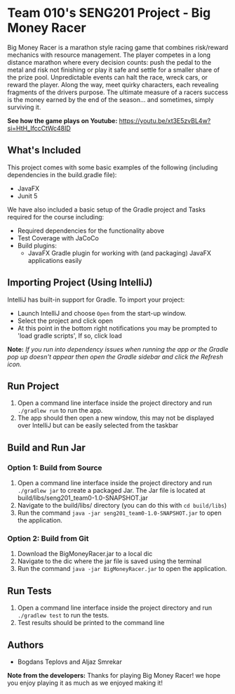 # Team 010's SENG201 Project - Big Money Racer
Big Money Racer is a marathon style racing game that combines risk/reward mechanics with resource management.
The player competes in a long distance marathon where every decision counts: push the pedal to the metal and risk not finishing
or play it safe and settle for a smaller share of the prize pool. Unpredictable events can halt the race, wreck cars,
or reward the player. Along the way, meet quirky characters, each revealing fragments of the drivers purpose. The
ultimate measure of a racers success is the money earned by the end of the season... and  sometimes, simply surviving it.


**See how the game plays on Youtube:** https://youtu.be/xt3E5zvBL4w?si=HtH_IfccCtWc48ID

## What's Included
This project comes with some basic examples of the following (including dependencies in the build.gradle file):
- JavaFX
- Junit 5

We have also included a basic setup of the Gradle project and Tasks required for the course including:
- Required dependencies for the functionality above
- Test Coverage with JaCoCo
- Build plugins:
    - JavaFX Gradle plugin for working with (and packaging) JavaFX applications easily

## Importing Project (Using IntelliJ)
IntelliJ has built-in support for Gradle. To import your project:

- Launch IntelliJ and choose `Open` from the start-up window.
- Select the project and click open
- At this point in the bottom right notifications you may be prompted to 'load gradle scripts', If so, click load

**Note:** *If you run into dependency issues when running the app or the Gradle pop up doesn't appear then open the Gradle sidebar and click the Refresh icon.*

## Run Project 
1. Open a command line interface inside the project directory and run `./gradlew run` to run the app.
2. The app should then open a new window, this may not be displayed over IntelliJ but can be easily selected from the taskbar

## Build and Run Jar
### Option 1: Build from Source
1. Open a command line interface inside the project directory and run `./gradlew jar` to create a packaged Jar. The Jar file is located at build/libs/seng201_team0-1.0-SNAPSHOT.jar
2. Navigate to the build/libs/ directory (you can do this with `cd build/libs`)
3. Run the command `java -jar seng201_team0-1.0-SNAPSHOT.jar` to open the application.
### Option 2: Build from Git
1. Download the BigMoneyRacer.jar to a local dic
2. Navigate to the dic where the jar file is saved using the terminal
3. Run the command `java -jar BigMoneyRacer.jar` to open the application.

## Run Tests
1. Open a command line interface inside the project directory and run `./gradlew test` to run the tests.
2. Test results should be printed to the command line

## Authors
- Bogdans Teplovs and Aljaz Smrekar

**Note from the developers:** Thanks for playing Big Money Racer! we hope you enjoy playing it as much as we enjoyed making it! 
